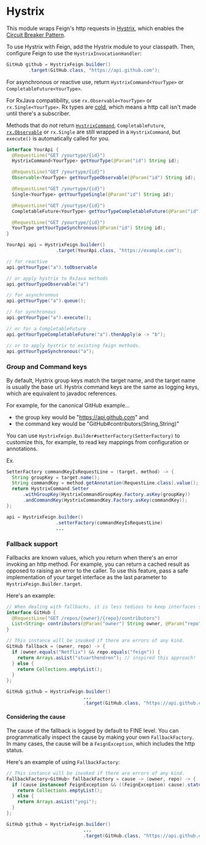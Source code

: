 Hystrix
===================

This module wraps Feign's http requests in [Hystrix](https://github.com/Netflix/Hystrix/), which enables the [Circuit Breaker Pattern](https://en.wikipedia.org/wiki/Circuit_breaker_design_pattern).

To use Hystrix with Feign, add the Hystrix module to your classpath. Then, configure Feign to use the `HystrixInvocationHandler`:

```java
GitHub github = HystrixFeign.builder()
        .target(GitHub.class, "https://api.github.com");
```

For asynchronous or reactive use, return `HystrixCommand<YourType>` or `CompletableFuture<YourType>`.

For RxJava compatibility, use `rx.Observable<YourType>` or `rx.Single<YourType>`. Rx types are <a href="http://reactivex.io/documentation/observable.html">cold</a>, which means a http call isn't made until there's a subscriber.

Methods that do *not* return [`HystrixCommand`](https://netflix.github.io/Hystrix/javadoc/com/netflix/hystrix/HystrixCommand.html), `CompletableFuture`, [`rx.Observable`](http://reactivex.io/RxJava/javadoc/rx/Observable.html) or `rx.Single` are still wrapped in a `HystrixCommand`, but `execute()` is automatically called for you.

```java
interface YourApi {
  @RequestLine("GET /yourtype/{id}")
  HystrixCommand<YourType> getYourType(@Param("id") String id);

  @RequestLine("GET /yourtype/{id}")
  Observable<YourType> getYourTypeObservable(@Param("id") String id);

  @RequestLine("GET /yourtype/{id}")
  Single<YourType> getYourTypeSingle(@Param("id") String id);

  @RequestLine("GET /yourtype/{id}")
  CompletableFuture<YourType> getYourTypeCompletableFuture(@Param("id") String id);

  @RequestLine("GET /yourtype/{id}")
  YourType getYourTypeSynchronous(@Param("id") String id);
}

YourApi api = HystrixFeign.builder()
                  .target(YourApi.class, "https://example.com");

// for reactive
api.getYourType("a").toObservable

// or apply hystrix to RxJava methods
api.getYourTypeObservable("a")

// for asynchronous
api.getYourType("a").queue();

// for synchronous
api.getYourType("a").execute();

// or for a CompletableFuture
api.getYourTypeCompletableFuture("a").thenApply(o -> "b");

// or to apply hystrix to existing feign methods.
api.getYourTypeSynchronous("a");
```

### Group and Command keys

By default, Hystrix group keys match the target name, and the target name is usually the base url.
Hystrix command keys are the same as logging keys, which are equivalent to javadoc references.

For example, for the canonical GitHub example...

* the group key would be "https://api.github.com" and
* the command key would be "GitHub#contributors(String,String)"

You can use `HystrixFeign.Builder#setterFactory(SetterFactory)` to customize this, for example, to
read key mappings from configuration or annotations.

Ex.
```java
SetterFactory commandKeyIsRequestLine = (target, method) -> {
  String groupKey = target.name();
  String commandKey = method.getAnnotation(RequestLine.class).value();
  return HystrixCommand.Setter
      .withGroupKey(HystrixCommandGroupKey.Factory.asKey(groupKey))
      .andCommandKey(HystrixCommandKey.Factory.asKey(commandKey));
};

api = HystrixFeign.builder()
                  .setterFactory(commandKeyIsRequestLine)
                  ...
```

### Fallback support

Fallbacks are known values, which you return when there's an error invoking an http method.
For example, you can return a cached result as opposed to raising an error to the caller. To use
this feature, pass a safe implementation of your target interface as the last parameter to `HystrixFeign.Builder.target`.

Here's an example:

```java
// When dealing with fallbacks, it is less tedious to keep interfaces small.
interface GitHub {
  @RequestLine("GET /repos/{owner}/{repo}/contributors")
  List<String> contributors(@Param("owner") String owner, @Param("repo") String repo);
}

// This instance will be invoked if there are errors of any kind.
GitHub fallback = (owner, repo) -> {
  if (owner.equals("Netflix") && repo.equals("feign")) {
    return Arrays.asList("stuarthendren"); // inspired this approach!
  } else {
    return Collections.emptyList();
  }
};

GitHub github = HystrixFeign.builder()
                            ...
                            .target(GitHub.class, "https://api.github.com", fallback);
```

#### Considering the cause

The cause of the fallback is logged by default to FINE level. You can programmatically inspect
the cause by making your own `FallbackFactory`. In many cases, the cause will be a `FeignException`,
which includes the http status.

Here's an example of using `FallbackFactory`:

```java
// This instance will be invoked if there are errors of any kind.
FallbackFactory<GitHub> fallbackFactory = cause -> (owner, repo) -> {
  if (cause instanceof FeignException && ((FeignException) cause).status() == 403) {
    return Collections.emptyList();
  } else {
    return Arrays.asList("yogi");
  }
};

GitHub github = HystrixFeign.builder()
                            ...
                            .target(GitHub.class, "https://api.github.com", fallbackFactory);
```
